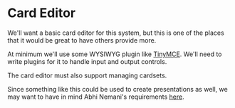 # Card Editor
We'll want a basic card editor for this system, but this is one of the places that it would be great to have others provide more.

At minimum we'll use some WYSIWYG plugin like <a href="https://www.tinymce.com/" target="_blank">TinyMCE</a>. We'll need to write plugins for it to handle input and output controls.

The card editor must also support managing cardsets.

Since something like this could be used to create presentations as well, we may want to have in mind Abhi Nemani's requirements <a href="https://medium.com/@abhinemani/we-deserve-better-presentation-software-a-pitch-1ec9e2a8a57#.ji4oxcfv8" target="_blank">here</a>.
